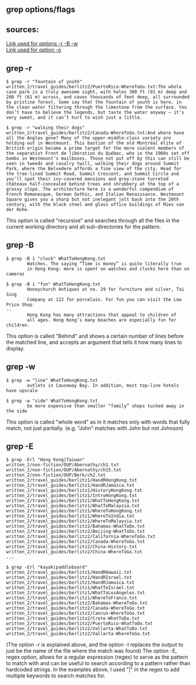 ## grep options/flags   
## sources:  
[Link used for options -r -B -w](https://www.youtube.com/watch?v=VGgTmxXp7xQ)
<br>
[Link used for option -o](https://serverfault.com/questions/51014/dont-need-the-whole-line-just-the-match-from-regular-expression)  
  
  
## grep -r  
```
$ grep -r "fountain of youth"
written_2/travel_guides/berlitz2/PuertoRico-WhereToGo.txt:The whole cave park is a truly awesome sight, with holes 300 ft (91 m) deep and 200 ft (61 m) across, and caves thousands of feet deep, all surrounded by pristine forest. Some say that the fountain of youth is here, in the clean water filtering through the limestone from the surface. You don’t have to believe the legends, but taste the water anyway — it’s very sweet, and it can’t hurt to wish just a little.
```
```
$ grep -r "walking their dogs"
written_2/travel_guides/berlitz2/Canada-WhereToGo.txt:And where have all the Anglos gone? Many of the upper-middle-class variety are holding out in Westmount. This bastion of the old Montréal élite of British origin became a prime target for the more violent members of the separatist Front de libération du Québec, who in the 1960s set off bombs in Westmount’s mailboxes. Those not put off by this can still be seen in tweeds and cavalry twill, walking their dogs around Summit Park, where the Belvedere affords a fine view of the city. Head for the tree-lined Summit Road, Summit Crescent, and Summit Circle and you’ll spot their ivy-covered mansions and grey-stone turreted châteaux half-concealed behind trees and shrubbery at the top of a grassy slope. The architecture here is a wonderful compendium of French Romanesque, German Gothic, and Italian Renaissance. Westmount Square gives you a sharp but not inelegant jolt back into the 20th century, with the black steel and glass office buildings of Mies van der Rohe.
```
This option is called "recursive" and searches through all the files in the current working directory and all sub-directories for the pattern.

## grep -B  
```
$ grep -B 1 "clock" WhatToHongKong.txt
        Watches. The saying “Time is money” is quite literally true
        in Hong Kong: more is spent on watches and clocks here than on cameras
```  
```
$ grep -B 1 "fun" WhatToHongKong.txt
        Honeychurch Antiques at no. 29 for furniture and silver, Tai Sing
        Company at 122 for porcelain. For fun you can visit the Low Price Shop
--
        Hong Kong has many attractions that appeal to children of
        all ages. Hong Kong’s many beaches are especially fun for children.
```
This option is called "Behind" and shows a certain number of lines before the matched line, and accepts an argument that tells it how many lines to display.
  
## grep -w  
```
$ grep -w "line" WhatToHongKong.txt
        outlets in Causeway Bay. In addition, most top-line hotels have upscale
```
```
$ grep -w "side" WhatToHongKong.txt 
        be more expensive than smaller “family” shops tucked away in the side
```  
This option is called "whole word" as in it matches only with words that fully match, not just partially. (e.g. "John" matches with John but not Johnson)
  
## grep -E  
```
$ grep -Erl "Hong Kong|Taiwan"
written_2/non-fiction/OUP/Abernathy/ch1.txt
written_2/non-fiction/OUP/Abernathy/ch15.txt
written_2/non-fiction/OUP/Berk/ch2.txt
written_2/travel_guides/berlitz1/HandRHongKong.txt
written_2/travel_guides/berlitz1/HandRJamaica.txt
written_2/travel_guides/berlitz1/HistoryHongKong.txt
written_2/travel_guides/berlitz1/IntroHongKong.txt
written_2/travel_guides/berlitz1/WhatToHongKong.txt
written_2/travel_guides/berlitz1/WhatToMalaysia.txt
written_2/travel_guides/berlitz1/WhereToHongKong.txt
written_2/travel_guides/berlitz1/WhereToIndia.txt
written_2/travel_guides/berlitz1/WhereToMalaysia.txt        
written_2/travel_guides/berlitz2/Bahamas-WhatToDo.txt
written_2/travel_guides/berlitz2/Beijing-WhatToDo.txt       
written_2/travel_guides/berlitz2/California-WhereToGo.txt   
written_2/travel_guides/berlitz2/Canada-WhereToGo.txt
written_2/travel_guides/berlitz2/China-History.txt
written_2/travel_guides/berlitz2/China-WhereToGo.txt
...
``` 
```
$ grep -Erl "kayak|paddleboard"
written_2/travel_guides/berlitz1/HandRHawaii.txt
written_2/travel_guides/berlitz1/HandRIsrael.txt
written_2/travel_guides/berlitz1/HandRJamaica.txt
written_2/travel_guides/berlitz1/WhatToIsrael.txt
written_2/travel_guides/berlitz1/WhatToLosAngeles.txt       
written_2/travel_guides/berlitz1/WhereToFrance.txt
written_2/travel_guides/berlitz2/Bahamas-WhereToGo.txt
written_2/travel_guides/berlitz2/Canada-WhereToGo.txt
written_2/travel_guides/berlitz2/Cancun-WhereToGo.txt       
written_2/travel_guides/berlitz2/Crete-WhatToDo.txt
written_2/travel_guides/berlitz2/PuertoRico-WhatToDo.txt
written_2/travel_guides/berlitz2/Vallarta-WhatToDo.txt      
written_2/travel_guides/berlitz2/Vallarta-WhereToGo.txt
```
(The option -r is explained above, and the option -l replaces the output to just be the name of the file where the match was found) The option -E, regex option, allows for a regular expression (regex) to serve as the pattern to match with and can be useful to search according to a pattern rather than hardcoded strings. In the examples above, I used "|" in the regex to add multiple keywords to search matches for.
